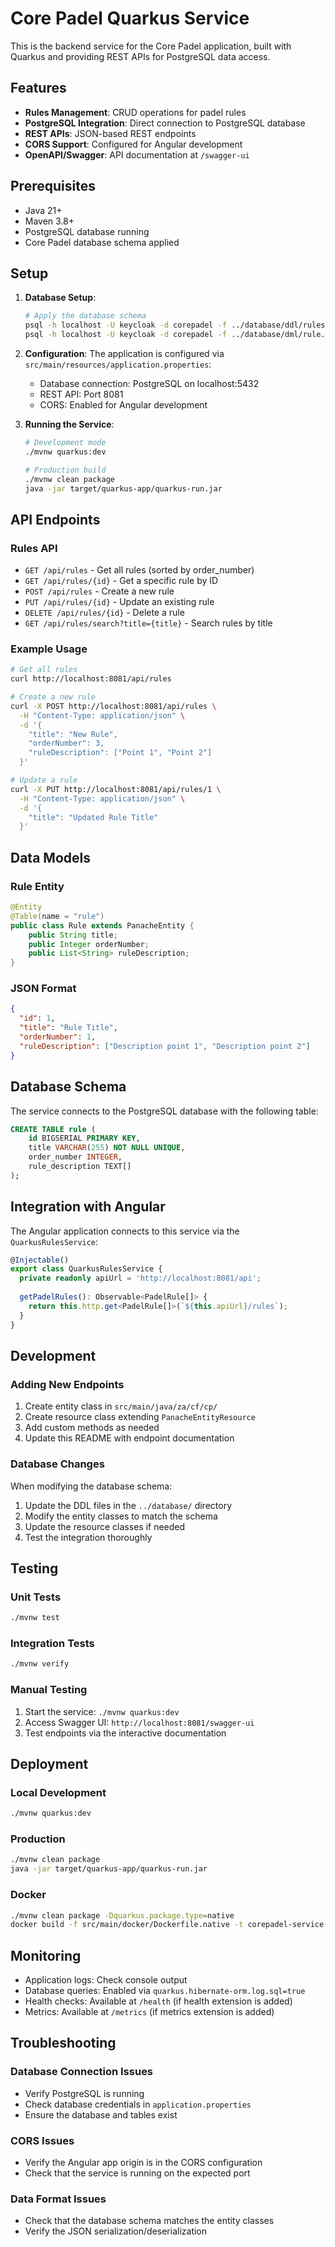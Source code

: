# Core Padel Quarkus Service

This is the backend service for the Core Padel application, built with Quarkus and providing REST APIs for PostgreSQL data access.

## Features

- **Rules Management**: CRUD operations for padel rules
- **PostgreSQL Integration**: Direct connection to PostgreSQL database
- **REST APIs**: JSON-based REST endpoints
- **CORS Support**: Configured for Angular development
- **OpenAPI/Swagger**: API documentation at `/swagger-ui`

## Prerequisites

- Java 21+
- Maven 3.8+
- PostgreSQL database running
- Core Padel database schema applied

## Setup

1. **Database Setup**:
   ```bash
   # Apply the database schema
   psql -h localhost -U keycloak -d corepadel -f ../database/ddl/rules.sql
   psql -h localhost -U keycloak -d corepadel -f ../database/dml/rule.sql
   ```

2. **Configuration**:
   The application is configured via `src/main/resources/application.properties`:
   - Database connection: PostgreSQL on localhost:5432
   - REST API: Port 8081
   - CORS: Enabled for Angular development

3. **Running the Service**:
   ```bash
   # Development mode
   ./mvnw quarkus:dev
   
   # Production build
   ./mvnw clean package
   java -jar target/quarkus-app/quarkus-run.jar
   ```

## API Endpoints

### Rules API

- `GET /api/rules` - Get all rules (sorted by order_number)
- `GET /api/rules/{id}` - Get a specific rule by ID
- `POST /api/rules` - Create a new rule
- `PUT /api/rules/{id}` - Update an existing rule
- `DELETE /api/rules/{id}` - Delete a rule
- `GET /api/rules/search?title={title}` - Search rules by title

### Example Usage

```bash
# Get all rules
curl http://localhost:8081/api/rules

# Create a new rule
curl -X POST http://localhost:8081/api/rules \
  -H "Content-Type: application/json" \
  -d '{
    "title": "New Rule",
    "orderNumber": 3,
    "ruleDescription": ["Point 1", "Point 2"]
  }'

# Update a rule
curl -X PUT http://localhost:8081/api/rules/1 \
  -H "Content-Type: application/json" \
  -d '{
    "title": "Updated Rule Title"
  }'
```

## Data Models

### Rule Entity
```java
@Entity
@Table(name = "rule")
public class Rule extends PanacheEntity {
    public String title;
    public Integer orderNumber;
    public List<String> ruleDescription;
}
```

### JSON Format
```json
{
  "id": 1,
  "title": "Rule Title",
  "orderNumber": 1,
  "ruleDescription": ["Description point 1", "Description point 2"]
}
```

## Database Schema

The service connects to the PostgreSQL database with the following table:

```sql
CREATE TABLE rule (
    id BIGSERIAL PRIMARY KEY,
    title VARCHAR(255) NOT NULL UNIQUE,
    order_number INTEGER,
    rule_description TEXT[]
);
```

## Integration with Angular

The Angular application connects to this service via the `QuarkusRulesService`:

```typescript
@Injectable()
export class QuarkusRulesService {
  private readonly apiUrl = 'http://localhost:8081/api';
  
  getPadelRules(): Observable<PadelRule[]> {
    return this.http.get<PadelRule[]>(`${this.apiUrl}/rules`);
  }
}
```

## Development

### Adding New Endpoints

1. Create entity class in `src/main/java/za/cf/cp/`
2. Create resource class extending `PanacheEntityResource`
3. Add custom methods as needed
4. Update this README with endpoint documentation

### Database Changes

When modifying the database schema:

1. Update the DDL files in the `../database/` directory
2. Modify the entity classes to match the schema
3. Update the resource classes if needed
4. Test the integration thoroughly

## Testing

### Unit Tests
```bash
./mvnw test
```

### Integration Tests
```bash
./mvnw verify
```

### Manual Testing
1. Start the service: `./mvnw quarkus:dev`
2. Access Swagger UI: `http://localhost:8081/swagger-ui`
3. Test endpoints via the interactive documentation

## Deployment

### Local Development
```bash
./mvnw quarkus:dev
```

### Production
```bash
./mvnw clean package
java -jar target/quarkus-app/quarkus-run.jar
```

### Docker
```bash
./mvnw clean package -Dquarkus.package.type=native
docker build -f src/main/docker/Dockerfile.native -t corepadel-service .
```

## Monitoring

- Application logs: Check console output
- Database queries: Enabled via `quarkus.hibernate-orm.log.sql=true`
- Health checks: Available at `/health` (if health extension is added)
- Metrics: Available at `/metrics` (if metrics extension is added)

## Troubleshooting

### Database Connection Issues
- Verify PostgreSQL is running
- Check database credentials in `application.properties`
- Ensure the database and tables exist

### CORS Issues
- Verify the Angular app origin is in the CORS configuration
- Check that the service is running on the expected port

### Data Format Issues
- Check that the database schema matches the entity classes
- Verify the JSON serialization/deserialization

